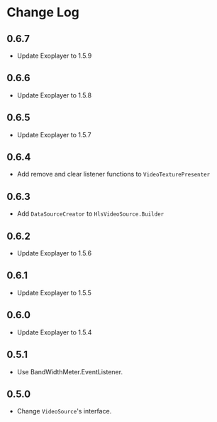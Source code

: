 Change Log
===

0.6.7
---
* Update Exoplayer to 1.5.9

0.6.6
---
* Update Exoplayer to 1.5.8

0.6.5
---
* Update Exoplayer to 1.5.7

0.6.4
---
* Add remove and clear listener functions to `VideoTexturePresenter`

0.6.3
---
* Add `DataSourceCreator` to `HlsVideoSource.Builder`

0.6.2
---
* Update Exoplayer to 1.5.6

0.6.1
---
* Update Exoplayer to 1.5.5

0.6.0
---
* Update Exoplayer to 1.5.4 

0.5.1
---
* Use BandWidthMeter.EventListener.

0.5.0
---
* Change `VideoSource`'s interface.
